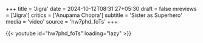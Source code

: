 +++
title = 'Jigra'
date = 2024-10-12T08:31:27+05:30
draft = false
mreviews = ['Jigra']
critics = ['Anupama Chopra']
subtitle = 'Sister as Superhero'
media = 'video'
source = 'hw7phd_foTs'
+++

{{< youtube id="hw7phd_foTs" loading="lazy" >}}
